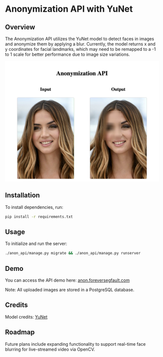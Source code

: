 # Anonymization API with YuNet

## Overview

The Anonymization API utilizes the YuNet model to detect faces in images and anonymize them by applying a blur. Currently, the model returns x and y coordinates for facial landmarks, which may need to be remapped to a -1 to 1 scale for better performance due to image size variations.

![preview](/repo-assets/screenshot.png "Detection example")

## Installation

To install dependencies, run:

```bash
pip install -r requirements.txt
```

## Usage

To initialize and run the server:

```bash
./anon_api/manage.py migrate && ./anon_api/manage.py runserver
```

## Demo

You can access the API demo here: [anon.foreversegfault.com](https://anon.foreversegfault.com)

Note: All uploaded images are stored in a PostgreSQL database.

## Credits

Model credits: [YuNet](https://github.com/ShiqiYu/libfacedetection)

## Roadmap

Future plans include expanding functionality to support real-time face blurring for live-streamed video via OpenCV.